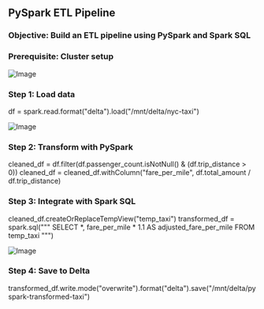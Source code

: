## PySpark ETL Pipeline
### Objective: Build an ETL pipeline using PySpark and Spark SQL

### Prerequisite: Cluster setup

![Image](https://github.com/user-attachments/assets/6c06ed37-266e-497a-a4d7-c34d6093f1dd)



### Step 1: Load data
df = spark.read.format("delta").load("/mnt/delta/nyc-taxi")

![Image](https://github.com/user-attachments/assets/32a56d11-39b6-4ebf-96dc-40f4730702cd)


### Step 2: Transform with PySpark
cleaned_df = df.filter(df.passenger_count.isNotNull() & (df.trip_distance > 0))
cleaned_df = cleaned_df.withColumn("fare_per_mile", df.total_amount / df.trip_distance)






### Step 3: Integrate with Spark SQL
cleaned_df.createOrReplaceTempView("temp_taxi")
transformed_df = spark.sql("""
SELECT *, fare_per_mile * 1.1 AS adjusted_fare_per_mile
FROM temp_taxi
""")

![Image](https://github.com/user-attachments/assets/00f7c9c7-351e-4e1c-a24d-942a27127735)


### Step 4: Save to Delta
transformed_df.write.mode("overwrite").format("delta").save("/mnt/delta/pyspark-transformed-taxi")


